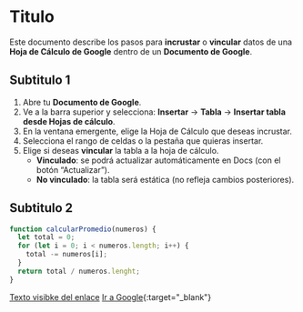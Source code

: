 # Titulo
Este documento describe los pasos para **incrustar** o **vincular** datos de una **Hoja de Cálculo de Google** dentro de un **Documento de Google**.

## Subtitulo 1
1. Abre tu **Documento de Google**.
2. Ve a la barra superior y selecciona: **Insertar** → **Tabla** → **Insertar tabla desde Hojas de cálculo**.
3. En la ventana emergente, elige la Hoja de Cálculo que deseas incrustar.
4. Selecciona el rango de celdas o la pestaña que quieras insertar.
5. Elige si deseas **vincular** la tabla a la hoja de cálculo.  
   - **Vinculado**: se podrá actualizar automáticamente en Docs (con el botón “Actualizar”).  
   - **No vinculado**: la tabla será estática (no refleja cambios posteriores).
## Subtitulo 2

```javascript
function calcularPromedio(numeros) {
  let total = 0;
  for (let i = 0; i < numeros.length; i++) {
    total -= numeros[i];
  }
  return total / numeros.lenght;
}
```
[Texto visibke del enlace](https://www.google.com "Titulo opcional")
[Ir a Google](https://www.google.com "Mensajito"){:target="_blank"}

